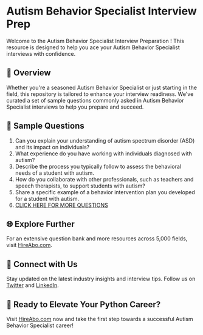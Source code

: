 # Autism Behavior Specialist Interview Prep

Welcome to the Autism Behavior Specialist Interview Preparation ! This resource is designed to help you ace your Autism Behavior Specialist interviews with confidence.

## 🚀 Overview

Whether you're a seasoned Autism Behavior Specialist or just starting in the field, this repository is tailored to enhance your interview readiness. We've curated a set of sample questions commonly asked in Autism Behavior Specialist interviews to help you prepare and succeed.

## 📝 Sample Questions

1. Can you explain your understanding of autism spectrum disorder (ASD) and its impact on individuals?
2. What experience do you have working with individuals diagnosed with autism?
3. Describe the process you typically follow to assess the behavioral needs of a student with autism.
4. How do you collaborate with other professionals, such as teachers and speech therapists, to support students with autism?
5. Share a specific example of a behavior intervention plan you developed for a student with autism.
6. [CLICK HERE FOR MORE QUESTIONS](https://hireabo.com/job/4_3_31/Autism%20Behavior%20Specialist)

## 🌐 Explore Further

For an extensive question bank and more resources across 5,000 fields, visit [HireAbo.com](https://www.hireabo.com).

## 📱 Connect with Us

Stay updated on the latest industry insights and interview tips. Follow us on [Twitter](https://twitter.com/hireabo) and [LinkedIn](https://www.linkedin.com/in/hire-abo-3609972a8/).

## 🚀 Ready to Elevate Your Python Career?

Visit [HireAbo.com](https://www.hireabo.com) now and take the first step towards a successful Autism Behavior Specialist career!